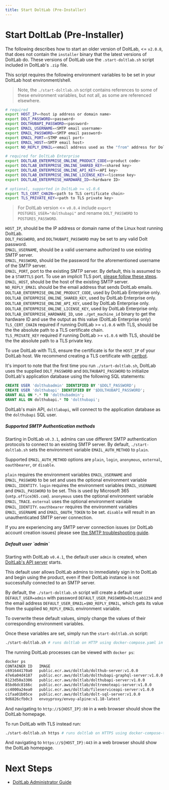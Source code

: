 ```yaml
---
title: Start DoltLab (Pre-Installer)
---
```


<h1 id="start-doltlab-pre-installer">Start DoltLab (Pre-Installer)</h1>

The following describes how to start an older version of DoltLab, <= `v2.0.8`, that does not contain the `installer` binary that the latest versions of DoltLab do. These versions of DoltLab use the `.start-doltlab.sh` script included in DoltLab's `.zip` file.

This script requires the following environment variables to be set in your DoltLab host environment/shell.

> Note, the `./start-doltlab.sh` script contains references to some of these environment variables, but not all, as some are referenced elsewhere.

```bash
# required
export HOST_IP=<host ip address or domain name>
export DOLT_PASSWORD=<password>
export DOLTHUBAPI_PASSWORD=<password>
export EMAIL_USERNAME=<SMTP email username>
export EMAIL_PASSWORD=<SMTP email password>
export EMAIL_PORT=<STMP email port>
export EMAIL_HOST=<SMTP email host>
export NO_REPLY_EMAIL=<email address used as the "from" address for DoltLab emails>

# required for DoltLab Enterprise
export DOLTLAB_ENTERPRISE_ONLINE_PRODUCT_CODE=<product code>
export DOLTLAB_ENTERPRISE_ONLINE_SHARED_KEY=<shared key>
export DOLTLAB_ENTERPRISE_ONLINE_API_KEY=<API key>
export DOLTLAB_ENTERPRISE_ONLINE_LICENSE_KEY=<license key>
export DOLTLAB_ENTERPRISE_HARDWARE_ID=<hardware ID>

# optional, supported in DoltLab >= v1.0.6
export TLS_CERT_CHAIN=<path to TLS certificate chain>
export TLS_PRIVATE_KEY=<path to TLS private key>
```

> For DoltLab version <= `v0.8.4` include `export POSTGRES_USER="dolthubapi"` and rename `DOLT_PASSWORD` to `POSTGRES_PASSWORD`.

`HOST_IP`, should be the IP address or domain name of the Linux host running DoltLab.<br/>
`DOLT_PASSWORD`, and `DOLTHUBAPI_PASSWORD` may be set to any valid Dolt password.<br/>
`EMAIL_USERNAME`, should be a valid username authorized to use existing SMTP server.<br/>
`EMAIL_PASSWORD`, should be the password for the aforementioned username of the SMTP server.<br/>
`EMAIL_PORT`, port to the existing SMTP server. By default, this is assumed to be a `STARTTLS` port. To use an implicit TLS port, [please follow these steps](./administrator.md#smtp-implicit-tls).<br/>
`EMAIL_HOST`, should be the host of the existing SMTP server.<br/>
`NO_REPLY_EMAIL` should be the email address that sends DoltLab emails.<br/>
`DOLTLAB_ENTERPRISE_ONLINE_PRODUCT_CODE`, used by DoltLab Enterprise only.<br/>
`DOLTLAB_ENTERPRISE_ONLINE_SHARED_KEY`, used by DoltLab Enterprise only.<br/>
`DOLTLAB_ENTERPRISE_ONLINE_API_KEY`, used by DoltLab Enterprise only.<br/>
`DOLTLAB_ENTERPRISE_ONLINE_LICENSE_KEY`, used by DoltLab Enterprise only.<br/>
`DOLTLAB_ENTERPRISE_HARDWARE_ID`, use `./get_machine_id` binary to get the hardware ID and use the output as this value (DoltLab Enterprise only)<br/>
`TLS_CERT_CHAIN` required if running DoltLab >= `v1.0.6` with TLS, should be the the absolute path to a TLS certificate chain.<br/>
`TLS_PRIVATE_KEY` required if running DoltLab >= `v1.0.6` with TLS, should be the the absolute path to a TLS private key.<br/>

To use DoltLab with TLS, ensure the certificate is for the `HOST_IP` of your DoltLab host. We recommend creating a TLS certificate with [certbot](https://certbot.eff.org/).

It's import to note that the first time you run `./start-doltlab.sh`, DoltLab uses the supplied `DOLT_PASSWORD` and `DOLTHUBAPI_PASSWORD` to initialize DoltLab's application database using the following SQL statements:

```sql
CREATE USER 'dolthubadmin' IDENTIFIED BY '$DOLT_PASSWORD';
CREATE USER 'dolthubapi' IDENTIFIED BY '$DOLTHUBAPI_PASSWORD';
GRANT ALL ON *.* TO 'dolthubadmin';
GRANT ALL ON dolthubapi.* TO 'dolthubapi';
```

DoltLab's main API, `doltlabapi`, will connect to the application database as the `dolthubapi` SQL user.

<h5 id="doltlab-smtp-auth">Supported SMTP Authentication methods</h5>

Starting in DoltLab `v0.3.1`, admins can use different SMTP authentication protocols to connect to an existing
SMTP server. By default, `./start-doltlab.sh` sets the environment variable `EMAIL_AUTH_METHOD` to `plain`.

Supported `EMAIL_AUTH_METHOD` options are `plain`, `login`, `anonymous`, `external`, `oauthbearer`, or `disable`.

`plain` requires the environment variables `EMAIL_USERNAME` and `EMAIL_PASSWORD` to be set and uses the optional environment variable `EMAIL_IDENTITY`.
`login` requires the environment variables `EMAIL_USERNAME` and `EMAIL_PASSWORD` to be set. This is used by Microsoft 365 (`smtp.office365.com`).
`anonymous` uses the optional environment variable `EMAIL_TRACE`.
`external` uses the optional environment variable `EMAIL_IDENTITY`.
`oauthbearer` requires the environment variables `EMAIL_USERNAME` and `EMAIL_OAUTH_TOKEN` to be set.
`disable` will result in an unauthenticated SMTP server connection.

If you are experiencing any SMTP server connection issues (or DoltLab account creation issues) please see [the SMTP troubleshooting guide](./administrator.md#troubleshoot-smtp-connection).

<h5 id="doltlab-default-user">Default user `admin`</h5>

Starting with DoltLab `v0.4.1`, the default user `admin` is created,
when [DoltLab's API server](https://www.dolthub.com/blog/2022-02-25-doltlab-101-services-and-roadmap/#doltlab-api-server) starts.

This default user allows DoltLab admins to immediately sign in to DoltLab and begin using the product, even if their DoltLab instance is not successfully connected to an SMTP server.

By default, the `./start-doltlab.sh` script will create a default user `DEFAULT_USER=admin` with password `DEFAULT_USER_PASSWORD=DoltLab1234` and the email address `DEFAULT_USER_EMAIL=$NO_REPLY_EMAIL`, which gets its value from the supplied `NO_REPLY_EMAIL` environment variable.

To overwrite these default values, simply change the values of their corresponding environment variables.

Once these variables are set, simply run the `start-doltlab.sh` script:

```bash
./start-doltlab.sh # runs doltlab on HTTP using docker-compose.yaml in daemon mode
```

The running DoltLab processes can be viewed with `docker ps`:

```bash
docker ps
CONTAINER ID   IMAGE                                                             COMMAND                  CREATED      STATUS      PORTS                                                                                     NAMES
c691644170a0   public.ecr.aws/doltlab/dolthub-server:v1.0.0              "docker-entrypoint.s…"   2 hours ago     Up 2 hours               3000/tcp                                                                                                                                                                    doltlab_doltlabui_1
47e6a04d4187   public.ecr.aws/doltlab/dolthubapi-graphql-server:v1.0.0   "docker-entrypoint.s…"   2 hours ago     Up 2 hours               9000/tcp                                                                                                                                                                    doltlab_doltlabgraphql_1
6123d50a3306   public.ecr.aws/doltlab/dolthubapi-server:v1.0.0           "/app/go/services/do…"   2 hours ago     Up 2 hours                                                                                                                                                                                           doltlab_doltlabapi_1
85bd6dc8166c   public.ecr.aws/doltlab/doltremoteapi-server:v1.0.0        "/app/go/services/do…"   2 hours ago     Up 2 hours               0.0.0.0:50051->50051/tcp, :::50051->50051/tcp                                                                                                                               doltlab_doltlabremoteapi_1
cc4000a24ea0   public.ecr.aws/doltlab/fileserviceapi-server:v1.0.0       "/app/go/services/fi…"   2 hours ago     Up 2 hours                                                                                                                                                                                           doltlab_doltlabfileserviceapi_1
c1faa01b05ce   public.ecr.aws/doltlab/dolt-sql-server:v1.0.0             "tini -- docker-entr…"   2 hours ago     Up 2 hours               3306/tcp, 33060/tcp                                                                                                                                                         doltlab_doltlabdb_1
9d6826cfb0c3   envoyproxy/envoy-alpine:v1.18-latest                                                    "/docker-entrypoint.…"   2 hours ago     Up 2 hours               0.0.0.0:80->80/tcp, :::80->80/tcp, 0.0.0.0:100->100/tcp, :::100->100/tcp, 0.0.0.0:4321->4321/tcp, :::4321->4321/tcp, 0.0.0.0:7770->7770/tcp, :::7770->7770/tcp, 10000/tcp   doltlab_doltlabenvoy_1
```

And navigating to `http://${HOST_IP}:80` in a web browser should show the DoltLab homepage.

To run DoltLab with TLS instead run:

```bash
./start-doltlab.sh https # runs doltlab on HTTPS using docker-compose-tls.yaml in daemon mode
```

And navigating to `https://${HOST_IP}:443` in a web browser should show the DoltLab homepage.

# Next Steps

- [DoltLab Administrator Guide]()
